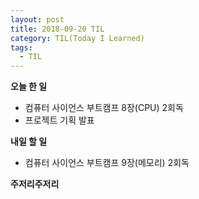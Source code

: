 ```yaml
---
layout: post
title: 2018-09-20 TIL
category: TIL(Today I Learned)
tags:
  - TIL
---
```




**오늘 한 일**

- 컴퓨터 사이언스 부트캠프 8장(CPU) 2회독
- 프로젝트 기획 발표



**내일 할 일**

- 컴퓨터 사이언스 부트캠프 9장(메모리) 2회독



**주저리주저리**



